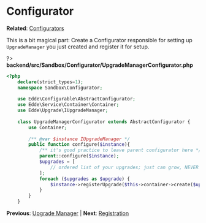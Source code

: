 # Configurator

**Related**: [Configurators](/components/configurators)

This is a bit magical part: Create a Configurator responsible for setting up `UpgradeManager` you just created and register it for setup.

?> **backend/src/Sandbox/Configurator/UpgradeManagerConfigurator.php**

```php
<?php
	declare(strict_types=1);
	namespace Sandbox\Configurator;
	
	use Edde\Configurable\AbstractConfigurator;
	use Edde\Service\Container\Container;
	use Edde\Upgrade\IUpgradeManager;
	
	class UpgradeManagerConfigurator extends AbstractConfigurator {
		use Container;
		
		/** @var $instance IUpgradeManager */
		public function configure($instance){
			/** it's good practice to leave parent configurator here */
            parent::configure($instance);
			$upgrades = [
				// ordered list of your upgrades; just can grow, NEVER change order of upgrades
			];
			foreach ($upgrades as $upgrade) {
				$instance->registerUpgrade($this->container->create($upgrade, [], __METHOD__));
			}
		}
	}
```

**Previous**: [Upgrade Manager](/examples/upgrades/upgrade-manager) | **Next**: [Registration](/examples/upgrades/registration)
